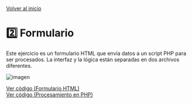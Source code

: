 [Volver al inicio](https://github.com/LoganNDE/Ejercicios-PHP/tree/main/3-Ejercicios/#readme)
# 2️⃣ Formulario

Este ejercicio es un formulario HTML que envía datos a un script PHP para ser procesados. La interfaz y la lógica están separadas en dos archivos diferentes.

![imagen](RUTA_DE_IMAGEN)

[Ver código (Formulario HTML)](https://github.com/LoganNDE/Ejercicios-PHP/tree/main/3-Ejercicios/formulario/formulario.html)  
[Ver código (Procesamiento en PHP)](https://github.com/LoganNDE/Ejercicios-PHP/tree/main/3-Ejercicios/formulario/formulario.php)
